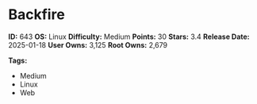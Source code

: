 # Backfire

**ID:** 643
**OS:** Linux
**Difficulty:** Medium
**Points:** 30
**Stars:** 3.4
**Release Date:** 2025-01-18
**User Owns:** 3,125
**Root Owns:** 2,679

**Tags:**
- Medium
- Linux
- Web

